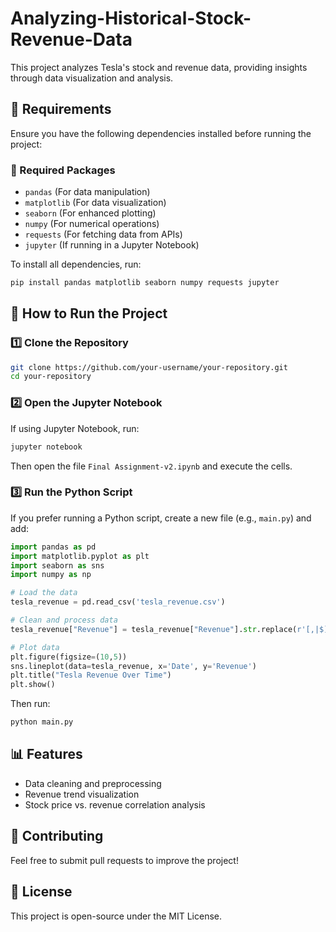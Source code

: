 # Analyzing-Historical-Stock-Revenue-Data

This project analyzes Tesla's stock and revenue data, providing insights through data visualization and analysis.

## 📌 Requirements
Ensure you have the following dependencies installed before running the project:

### **🔹 Required Packages**
- `pandas` (For data manipulation)
- `matplotlib` (For data visualization)
- `seaborn` (For enhanced plotting)
- `numpy` (For numerical operations)
- `requests` (For fetching data from APIs)
- `jupyter` (If running in a Jupyter Notebook)

To install all dependencies, run:
```sh
pip install pandas matplotlib seaborn numpy requests jupyter
```

## 🚀 How to Run the Project

### **1️⃣ Clone the Repository**
```sh
git clone https://github.com/your-username/your-repository.git
cd your-repository
```

### **2️⃣ Open the Jupyter Notebook**
If using Jupyter Notebook, run:
```sh
jupyter notebook
```
Then open the file `Final Assignment-v2.ipynb` and execute the cells.

### **3️⃣ Run the Python Script**
If you prefer running a Python script, create a new file (e.g., `main.py`) and add:
```python
import pandas as pd
import matplotlib.pyplot as plt
import seaborn as sns
import numpy as np

# Load the data
tesla_revenue = pd.read_csv('tesla_revenue.csv')

# Clean and process data
tesla_revenue["Revenue"] = tesla_revenue["Revenue"].str.replace(r'[,|$]', '', regex=True).astype(float)

# Plot data
plt.figure(figsize=(10,5))
sns.lineplot(data=tesla_revenue, x='Date', y='Revenue')
plt.title("Tesla Revenue Over Time")
plt.show()
```
Then run:
```sh
python main.py
```

## 📊 Features
- Data cleaning and preprocessing
- Revenue trend visualization
- Stock price vs. revenue correlation analysis

## 🤝 Contributing
Feel free to submit pull requests to improve the project!

## 📝 License
This project is open-source under the MIT License.

